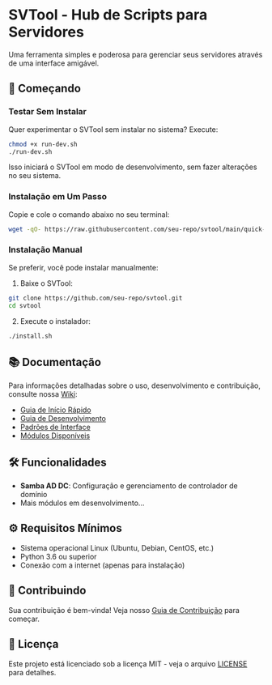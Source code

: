 # SVTool - Hub de Scripts para Servidores

Uma ferramenta simples e poderosa para gerenciar seus servidores através de uma interface amigável.

## 🚀 Começando

### Testar Sem Instalar

Quer experimentar o SVTool sem instalar no sistema? Execute:

```bash
chmod +x run-dev.sh
./run-dev.sh
```

Isso iniciará o SVTool em modo de desenvolvimento, sem fazer alterações no seu sistema.

### Instalação em Um Passo

Copie e cole o comando abaixo no seu terminal:

```bash
wget -qO- https://raw.githubusercontent.com/seu-repo/svtool/main/quick-install.sh | bash
```

### Instalação Manual

Se preferir, você pode instalar manualmente:

1. Baixe o SVTool:
```bash
git clone https://github.com/seu-repo/svtool.git
cd svtool
```

2. Execute o instalador:
```bash
./install.sh
```

## 📚 Documentação

Para informações detalhadas sobre o uso, desenvolvimento e contribuição, consulte nossa [Wiki](docs/wiki/Home.md):

- [Guia de Início Rápido](docs/wiki/user-guide/QuickStart.md)
- [Guia de Desenvolvimento](docs/wiki/dev-guide/Development.md)
- [Padrões de Interface](docs/wiki/dev-guide/UIStandards.md)
- [Módulos Disponíveis](docs/wiki/user-guide/Modules.md)

## 🛠️ Funcionalidades

- **Samba AD DC**: Configuração e gerenciamento de controlador de domínio
- Mais módulos em desenvolvimento...

## ⚙️ Requisitos Mínimos

- Sistema operacional Linux (Ubuntu, Debian, CentOS, etc.)
- Python 3.6 ou superior
- Conexão com a internet (apenas para instalação)

## 🤝 Contribuindo

Sua contribuição é bem-vinda! Veja nosso [Guia de Contribuição](docs/wiki/dev-guide/Contributing.md) para começar.

## 📝 Licença

Este projeto está licenciado sob a licença MIT - veja o arquivo [LICENSE](LICENSE) para detalhes.
